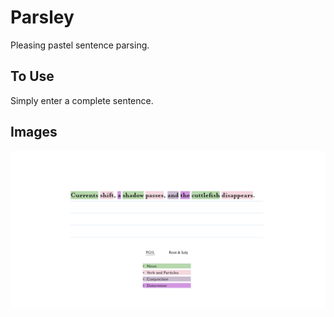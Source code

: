# Parsley

Pleasing pastel sentence parsing.

## To Use

Simply enter a complete sentence.

## Images

![Example image 2](thumb.png)
